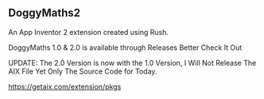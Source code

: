## DoggyMaths2
An App Inventor 2 extension created using Rush.

DoggyMaths 1.0 & 2.0 is available through Releases Better Check It Out

UPDATE: The 2.0 Version is now with the 1.0 Version, I Will Not Release The AIX File Yet
Only The Source Code for Today.

https://getaix.com/extension/pkgs
